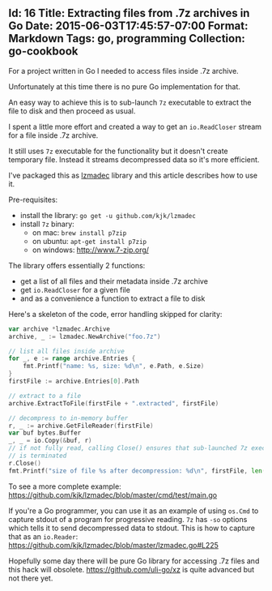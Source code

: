 Id: 16
Title: Extracting files from .7z archives in Go
Date: 2015-06-03T17:45:57-07:00
Format: Markdown
Tags: go, programming
Collection: go-cookbook
--------------

For a project written in Go I needed to access files inside .7z archive.

Unfortunately at this time there is no pure Go implementation for that.

An easy way to achieve this is to sub-launch `7z` executable to extract the file to disk and then proceed as usual.

I spent a little more effort and created a way to get an `io.ReadCloser` stream for a file inside .7z archive.

It still uses `7z` executable for the functionality but it doesn't create temporary file. Instead it streams decompressed data so it's more efficient.

I've packaged this as [lzmadec](https://github.com/kjk/lzmadec) library and this article describes how to use it.

Pre-requisites:

* install the library: `go get -u github.com/kjk/lzmadec`
* install `7z` binary:
	* on mac: `brew install p7zip`
	* on ubuntu: `apt-get install p7zip`
	* on windows: http://www.7-zip.org/

The library offers essentially 2 functions:

* get a list of all files and their metadata inside .7z archive
* get `io.ReadCloser` for a given file
* and as a convenience a function to extract a file to disk

Here's a skeleton of the code, error handling skipped for  clarity:

```go
var archive *lzmadec.Archive
archive, _ := lzmadec.NewArchive("foo.7z")

// list all files inside archive
for _, e := range archive.Entries {
	fmt.Printf("name: %s, size: %d\n", e.Path, e.Size)
}
firstFile := archive.Entries[0].Path

// extract to a file
archive.ExtractToFile(firstFile + ".extracted", firstFile)

// decompress to in-memory buffer
r, _ := archive.GetFileReader(firstFile)
var buf bytes.Buffer
_, _ = io.Copy(&buf, r)
// if not fully read, calling Close() ensures that sub-launched 7z executable
// is terminated
r.Close()
fmt.Printf("size of file %s after decompression: %d\n", firstFile, len(buf.Bytes()))
```

To see a more complete example: https://github.com/kjk/lzmadec/blob/master/cmd/test/main.go

If you're a Go programmer, you can use it as an example of using `os.Cmd` to capture stdout of a program for progressive reading. `7z` has `-so` options which tells it to send decompressed data to stdout. This is how to capture that as an `io.Reader`: https://github.com/kjk/lzmadec/blob/master/lzmadec.go#L225

Hopefully some day there will be pure Go library for accessing .7z files and this hack will obsolete. https://github.com/uli-go/xz is quite advanced but not there yet.
